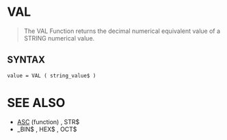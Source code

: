 # VAL
> The VAL Function returns the decimal numerical equivalent value of a STRING numerical value.

## SYNTAX
`value = VAL ( string_value$ )`

# SEE ALSO
* [ASC](ASC.md) (function) , STR$
* _BIN$ , HEX$ , OCT$

